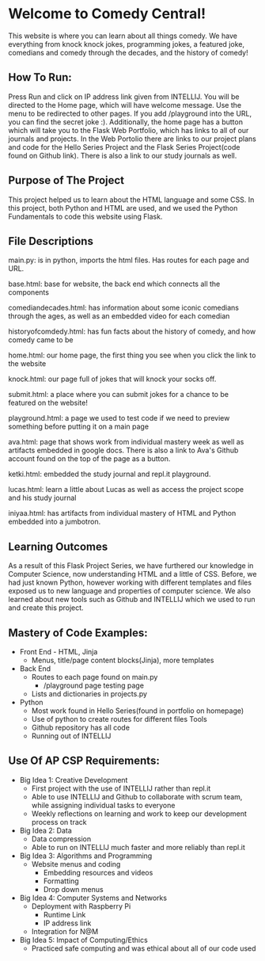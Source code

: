 # Welcome to Comedy Central!
This website is where you can learn about all things comedy. We have everything from knock knock jokes, programming jokes, a featured joke, comedians and comedy through the decades, and the history of comedy!

## How To Run:
Press Run and click on IP address link given from INTELLIJ. You will be directed to the Home page, which will have welcome message. Use the menu to be redirected to other pages. If you add /playground into the URL, you can find the secret joke :). Additionally, the home page has a button which will take you to the Flask Web Portfolio, which has links to all of our journals and projects. In the Web Portolio there are links to our project plans and code for the Hello Series Project and the Flask Series Project(code found on Github link). There is also a link to our study journals as well. 

## Purpose of The Project
This project helped us to learn about the HTML language and some CSS. In this project, both Python and HTML are used, and we used the Python Fundamentals to code this website using Flask.

## File Descriptions
main.py: is in python, imports the html files. Has routes for each page and URL.

base.html: base for website, the back end which connects all the components

comediandecades.html: has information about some iconic comedians through the ages, as well as an embedded video for each comedian

historyofcomdedy.html: has fun facts about the history of comedy, and how comedy came to be

home.html: our home page, the first thing you see when you click the link to the website

knock.html: our page full of jokes that will knock your socks off.

submit.html: a place where you can submit jokes for a chance to be featured on the website!

playground.html: a page we used to test code if we need to preview something before putting it on a main page

ava.html: page that shows work from individual mastery week as well as artifacts embedded in google docs. There is also a link to Ava's Github account found on the top of the page as a button.  

ketki.html: embedded the study journal and repl.it playground.

lucas.html: learn a little about Lucas as well as access the project scope and his study journal

iniyaa.html: has artifacts from individual mastery of HTML and Python embedded into a jumbotron.
## Learning Outcomes
As a result of this Flask Project Series, we have furthered our knowledge in Computer Science, now understanding HTML and a little of CSS. Before, we had just known Python, however working with different templates and files exposed us to new language and properties of computer science. We also learned about new tools such as Github and INTELLIJ which we used to run and create this project. 

## Mastery of Code Examples: 
* Front End - HTML, Jinja
    * Menus, title/page content blocks(Jinja), more templates
* Back End
    * Routes to each page found on main.py
        * /playground page testing page
    * Lists and dictionaries in projects.py
* Python
    * Most work found in Hello Series(found in portfolio on homepage)
    * Use of python to create routes for different files
Tools
    * Github repository has all code
    * Running out of INTELLIJ


## Use Of AP CSP Requirements:
* Big Idea 1: Creative Development  
    * First project with the use of INTELLIJ rather than repl.it
    * Able to use INTELLIJ and Github to collaborate with scrum team, while assigning individual tasks to everyone
    * Weekly reflections on learning and work to keep our development process on track
* Big Idea 2: Data
    * Data compression 
    * Able to run on INTELLIJ much faster and more reliably than repl.it
* Big Idea 3: Algorithms and Programming
    * Website menus and coding
        * Embedding resources and videos 
        * Formatting
        * Drop down menus
* Big Idea 4: Computer Systems and Networks
    * Deployment with Raspberry Pi
        * Runtime Link
        * IP address link
    * Integration for N@M
* Big Idea 5: Impact of Computing/Ethics
    * Practiced safe computing and was ethical about all of our code used


